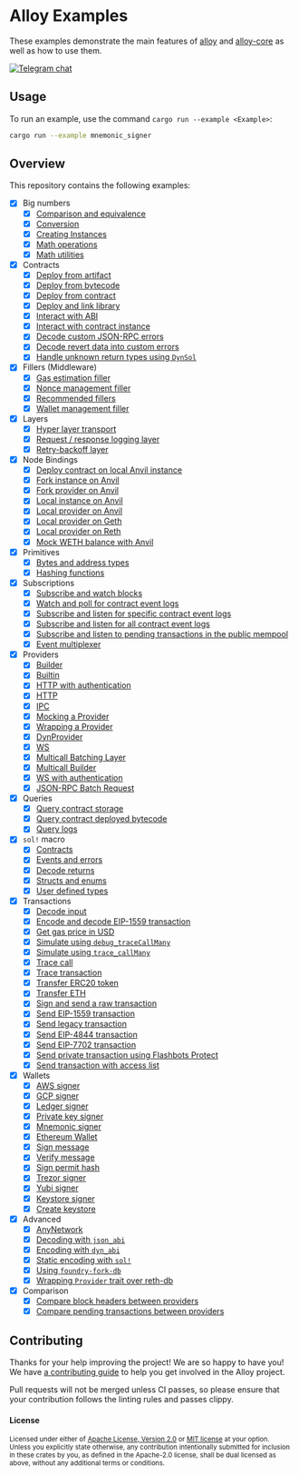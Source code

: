 # Alloy Examples

These examples demonstrate the main features of [alloy](https://github.com/alloy-rs/alloy) and [alloy-core](https://github.com/alloy-rs/core) as well as how to use them.

[![Telegram chat][telegram-badge]][telegram-url]

[`ethers-rs`]: https://github.com/gakonst/ethers-rs
[telegram-badge]: https://img.shields.io/endpoint?color=neon&style=for-the-badge&url=https%3A%2F%2Ftg.sumanjay.workers.dev%2Fethers_rs
[telegram-url]: https://t.me/ethers_rs

## Usage

To run an example, use the command `cargo run --example <Example>`:

```sh
cargo run --example mnemonic_signer
```

## Overview

This repository contains the following examples:

- [x] Big numbers
  - [x] [Comparison and equivalence](./examples/big-numbers/examples/comparison_equivalence.rs)
  - [x] [Conversion](./examples/big-numbers/examples/conversion.rs)
  - [x] [Creating Instances](./examples/big-numbers/examples/create_instances.rs)
  - [x] [Math operations](./examples/big-numbers/examples/math_operations.rs)
  - [x] [Math utilities](./examples/big-numbers/examples/math_utilities.rs)
- [x] Contracts
  - [x] [Deploy from artifact](./examples/contracts/examples/deploy_from_artifact.rs)
  - [x] [Deploy from bytecode](./examples/contracts/examples/deploy_from_bytecode.rs)
  - [x] [Deploy from contract](./examples/contracts/examples/deploy_from_contract.rs)
  - [x] [Deploy and link library](./examples/contracts/examples/deploy_and_link_library.rs)
  - [x] [Interact with ABI](./examples/contracts/examples/interact_with_abi.rs)
  - [x] [Interact with contract instance](./examples/contracts/examples/interact_with_contract_instance.rs)
  - [x] [Decode custom JSON-RPC errors](./examples/contracts/examples/jsonrpc_error_decoding.rs)
  - [x] [Decode revert data into custom errors](./examples/contracts/examples/revert_decoding.rs)
  - [x] [Handle unknown return types using `DynSol`](./examples/contracts/examples/unknown_return_types.rs)
- [x] Fillers (Middleware)
  - [x] [Gas estimation filler](./examples/fillers/examples/gas_filler.rs)
  - [x] [Nonce management filler](./examples/fillers/examples/nonce_filler.rs)
  - [x] [Recommended fillers](./examples/fillers/examples/recommended_fillers.rs)
  - [x] [Wallet management filler](./examples/fillers/examples/wallet_filler.rs)
- [x] Layers
  - [x] [Hyper layer transport](./examples/layers/examples/hyper_http_layer.rs)
  - [x] [Request / response logging layer](./examples/layers/examples/logging_layer.rs)
  - [x] [Retry-backoff layer](./examples/layers/examples/retry_layer.rs)
- [x] Node Bindings
  - [x] [Deploy contract on local Anvil instance](./examples/node-bindings/examples/anvil_deploy_contract.rs)
  - [x] [Fork instance on Anvil](./examples/node-bindings/examples/anvil_fork_instance.rs)
  - [x] [Fork provider on Anvil](./examples/node-bindings/examples/anvil_fork_provider.rs)
  - [x] [Local instance on Anvil](./examples/node-bindings/examples/anvil_local_instance.rs)
  - [x] [Local provider on Anvil](./examples/node-bindings/examples/anvil_local_provider.rs)
  - [x] [Local provider on Geth](./examples/node-bindings/examples/geth_local_instance.rs)
  - [x] [Local provider on Reth](./examples/node-bindings/examples/reth_local_instance.rs)
  - [x] [Mock WETH balance with Anvil](./examples/node-bindings/examples/anvil_set_storage_at.rs)
- [x] Primitives
  - [x] [Bytes and address types](./examples/primitives/examples/bytes_and_address_types.rs)
  - [x] [Hashing functions](./examples/primitives/examples/hashing_functions.rs)
- [x] Subscriptions
  - [x] [Subscribe and watch blocks](./examples/subscriptions/examples/subscribe_blocks.rs)
  - [x] [Watch and poll for contract event logs](./examples/subscriptions/examples/poll_logs.rs)
  - [x] [Subscribe and listen for specific contract event logs](./examples/subscriptions/examples/subscribe_logs.rs)
  - [x] [Subscribe and listen for all contract event logs](./examples/subscriptions/examples/subscribe_all_logs.rs)
  - [x] [Subscribe and listen to pending transactions in the public mempool](./examples/subscriptions/examples/subscribe_pending_transactions.rs)
  - [x] [Event multiplexer](./examples/subscriptions/examples/event_multiplexer.rs)
- [x] Providers
  - [x] [Builder](./examples/providers/examples/builder.rs)
  - [x] [Builtin](./examples/providers/examples/builtin.rs)
  - [x] [HTTP with authentication](./examples/providers/examples/http_with_auth.rs)
  - [x] [HTTP](./examples/providers/examples/http.rs)
  - [x] [IPC](./examples/providers/examples/ipc.rs)
  - [x] [Mocking a Provider](./examples/providers/examples/mocking.rs)
  - [x] [Wrapping a Provider](./examples/providers/examples/wrapped_provider.rs)
  - [x] [DynProvider](./examples/providers/examples/dyn_provider.rs)
  - [x] [WS](./examples/providers/examples/ws.rs)
  - [x] [Multicall Batching Layer](./examples/providers/examples/multicall_batching.rs)
  - [x] [Multicall Builder](./examples/providers/examples/multicall.rs)
  - [x] [WS with authentication](./examples/providers/examples/ws_with_auth.rs)
  - [x] [JSON-RPC Batch Request](./examples/providers/examples/batch_rpc.rs)
- [x] Queries
  - [x] [Query contract storage](./examples/queries/examples/query_contract_storage.rs)
  - [x] [Query contract deployed bytecode](./examples/queries/examples/query_deployed_bytecode.rs)
  - [x] [Query logs](./examples/queries/examples/query_logs.rs)
- [x] `sol!` macro
  - [x] [Contracts](./examples/contracts/examples/deploy_from_contract.rs)
  - [x] [Events and errors](./examples/sol-macro/examples/events_errors.rs)
  - [x] [Decode returns](./examples/sol-macro/examples/decode_returns.rs)
  - [x] [Structs and enums](./examples/sol-macro/examples/structs_enums.rs)
  - [x] [User defined types](./examples/sol-macro/examples/user_defined_types.rs)
- [x] Transactions
  - [x] [Decode input](./examples/transactions/examples/decode_input.rs)
  - [x] [Encode and decode EIP-1559 transaction](./examples/transactions/examples/encode_decode_eip1559.rs)
  - [x] [Get gas price in USD](./examples/transactions/examples/gas_price_usd.rs)
  - [x] [Simulate using `debug_traceCallMany`](./examples/transactions/examples/debug_trace_call_many.rs)
  - [x] [Simulate using `trace_callMany`](./examples/transactions/examples/trace_call_many.rs)
  - [x] [Trace call](./examples/transactions/examples/trace_call.rs)
  - [x] [Trace transaction](./examples/transactions/examples/trace_transaction.rs)
  - [x] [Transfer ERC20 token](./examples/transactions/examples/transfer_erc20.rs)
  - [x] [Transfer ETH](./examples/transactions/examples/transfer_eth.rs)
  - [x] [Sign and send a raw transaction](./examples/transactions/examples/send_raw_transaction.rs)
  - [x] [Send EIP-1559 transaction](./examples/transactions/examples/send_eip1559_transaction.rs)
  - [x] [Send legacy transaction](./examples/transactions/examples/send_legacy_transaction.rs)
  - [x] [Send EIP-4844 transaction](./examples/transactions/examples/send_eip4844_transaction.rs)
  - [x] [Send EIP-7702 transaction](./examples/transactions/examples/send_eip7702_transaction.rs)
  - [x] [Send private transaction using Flashbots Protect](./examples/transactions/examples/send_private_transaction.rs)
  - [x] [Send transaction with access list](./examples/transactions/examples/with_access_list.rs)
- [x] Wallets
  - [x] [AWS signer](./examples/wallets/examples/aws_signer.rs)
  - [x] [GCP signer](./examples/wallets/examples/gcp_signer.rs)
  - [x] [Ledger signer](./examples/wallets/examples/ledger_signer.rs)
  - [x] [Private key signer](./examples/wallets/examples/private_key_signer.rs)
  - [x] [Mnemonic signer](./examples/wallets/examples/mnemonic_signer.rs)
  - [x] [Ethereum Wallet](./examples/wallets/examples/ethereum_wallet.rs)
  - [x] [Sign message](./examples/wallets/examples/sign_message.rs)
  - [x] [Verify message](./examples/wallets/examples/verify_message.rs)
  - [x] [Sign permit hash](./examples/wallets/examples/sign_permit_hash.rs)
  - [x] [Trezor signer](./examples/wallets/examples/trezor_signer.rs)
  - [x] [Yubi signer](./examples/wallets/examples/yubi_signer.rs)
  - [x] [Keystore signer](./examples/wallets/examples/keystore_signer.rs)
  - [x] [Create keystore](./examples/wallets/examples/create_keystore.rs)
- [x] Advanced
  - [x] [AnyNetwork](./examples/advanced/examples/any_network.rs)
  - [x] [Decoding with `json_abi`](./examples/advanced/examples/decoding_json_abi.rs)
  - [x] [Encoding with `dyn_abi`](./examples/advanced/examples/encoding_dyn_abi.rs)
  - [x] [Static encoding with `sol!`](./examples/advanced/examples/encoding_sol_static.rs)
  - [x] [Using `foundry-fork-db`](./examples/advanced/examples/foundry_fork_db.rs)
  - [x] [Wrapping `Provider` trait over reth-db](./examples/advanced/examples/reth_db_provider.rs)
- [x] Comparison
  - [x] [Compare block headers between providers](./examples/comparison/examples/compare_new_heads.rs)
  - [x] [Compare pending transactions between providers](./examples/comparison/examples/compare_pending_txs.rs)

## Contributing

Thanks for your help improving the project! We are so happy to have you! We have
[a contributing guide](./CONTRIBUTING.md) to help you get involved in the
Alloy project.

Pull requests will not be merged unless CI passes, so please ensure that your
contribution follows the linting rules and passes clippy.

#### License

<sup>
Licensed under either of <a href="LICENSE-APACHE">Apache License, Version
2.0</a> or <a href="LICENSE-MIT">MIT license</a> at your option.
</sup>

<br>

<sub>
Unless you explicitly state otherwise, any contribution intentionally submitted
for inclusion in these crates by you, as defined in the Apache-2.0 license,
shall be dual licensed as above, without any additional terms or conditions.
</sub>
